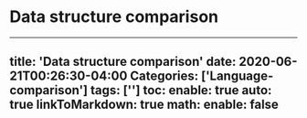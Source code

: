 # Data structure comparison

---
title: 'Data structure comparison'
date: 2020-06-21T00:26:30-04:00
Categories: ['Language-comparison']
tags: ['']
toc:
    enable: true
    auto: true
linkToMarkdown: true
math:
    enable: false
---


